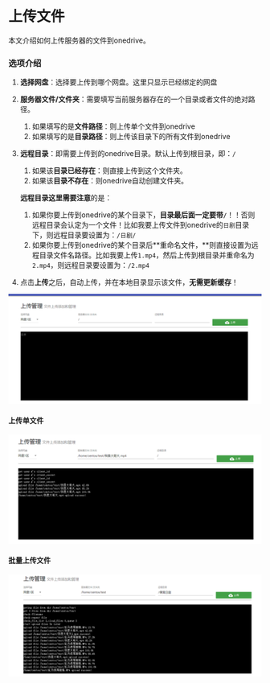 # 上传文件

本文介绍如何上传服务器的文件到onedrive。

### 选项介绍

1. **选择网盘**：选择要上传到哪个网盘。这里只显示已经绑定的网盘
2. **服务器文件/文件夹**：需要填写当前服务器存在的一个目录或者文件的绝对路径。
   1. 如果填写的是**文件路径**：则上传单个文件到onedrive
   2. 如果填写的是**目录路径**：则上传该目录下的所有文件到onedrive
3. **远程目录**：即需要上传到的onedrive目录。默认上传到根目录，即：`/`

   1. 如果该**目录已经存在**：则直接上传到这个文件夹。
   2. 如果该**目录不存在**：则onedrive自动创建文件夹。

   **远程目录这里需要注意**的是：

   1. 如果你要上传到onedrive的某个目录下，**目录最后面一定要带`/`**！！否则远程目录会认定为一个文件！比如我要上传文件到onedrive的`日剧`目录下，则远程目录要设置为：`/日剧/`
   2. 如果你要上传到onedrive的某个目录后**重命名文件，**则直接设置为远程目录文件名路径。比如我要上传`1.mp4`，然后上传到根目录并重命名为`2.mp4`，则远程目录要设置为：`/2.mp4`

4. 点击**上传**之后，自动上传，并在本地目录显示该文件，**无需更新缓存**！

![](../.gitbook/assets/snipaste_2018-11-16_12-57-48.png)

#### 上传单文件

![](../.gitbook/assets/snipaste_2018-11-16_12-57-07.png)

#### 批量上传文件

![](../.gitbook/assets/snipaste_2018-11-16_13-08-05.png)

